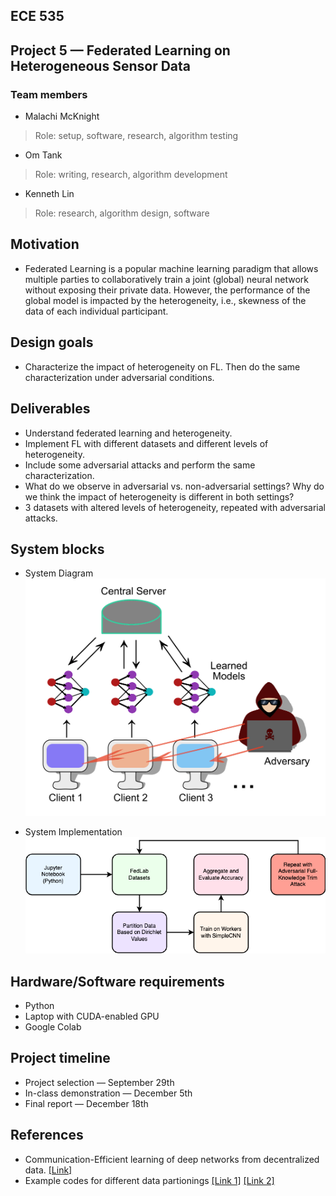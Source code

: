 ## ECE 535
## Project 5 — Federated Learning on Heterogeneous Sensor Data

### Team members
* Malachi McKnight
> Role: setup, software, research, algorithm testing
* Om Tank
> Role: writing, research, algorithm development
* Kenneth Lin
> Role: research, algorithm design, software

## Motivation
* Federated Learning is a popular machine learning paradigm that allows multiple
parties to collaboratively train a joint (global) neural network without exposing their private data.
However, the performance of the global model is impacted by the heterogeneity, i.e., skewness of
the data of each individual participant.

## Design goals
* Characterize the impact of heterogeneity on FL. Then do the same characterization under
adversarial conditions.

## Deliverables
* Understand federated learning and heterogeneity.
* Implement FL with different datasets and different levels of heterogeneity.
* Include some adversarial attacks and perform the same characterization.
* What do we observe in adversarial vs. non-adversarial settings? Why do we think the impact of heterogeneity is different in both settings?
* 3 datasets with altered levels of heterogeneity, repeated with adversarial attacks.

## System blocks
* System Diagram
![](/images/FL-Diagram.png)

* System Implementation
![](/images/FL-Implementation.png)

## Hardware/Software requirements
* Python
* Laptop with CUDA-enabled GPU
* Google Colab

## Project timeline
* Project selection — September 29th
* In-class demonstration — December 5th
* Final report — December 18th

## References
* Communication-Efficient learning of deep networks from decentralized data. [[Link]](http://proceedings.mlr.press/v54/mcmahan17a/mcmahan17a.pdf)
* Example codes for different data partionings [[Link 1]](https://github.com/SMILELab-FL/FedLab/tree/master/tutorials/Datasets-DataPartitioner-tutorials) [[Link 2]](https://arxiv.org/pdf/2303.17580)
